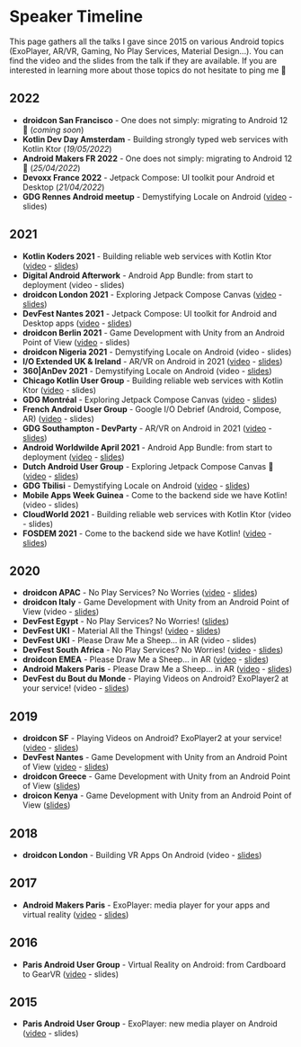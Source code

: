 # Speaker Timeline
This page gathers all the talks I gave since 2015 on various Android topics (ExoPlayer, AR/VR, Gaming, No Play Services, Material Design...). You can find the video and the slides from the talk if they are available. If you are interested in learning more about those topics do not hesitate to ping me 🙂

## 2022
- **droidcon San Francisco** - One does not simply: migrating to Android 12 🤯 (_coming soon_)
- **Kotlin Dev Day Amsterdam** - Building strongly typed web services with Kotlin Ktor (_19/05/2022_)
- **Android Makers FR 2022** - One does not simply: migrating to Android 12 🤯 (_25/04/2022_)
- **Devoxx France 2022** - Jetpack Compose: UI toolkit pour Android et Desktop (_21/04/2022_)
- **GDG Rennes Android meetup** - Demystifying Locale on Android ([video](https://www.youtube.com/watch?v=u_b0DZgjwts) - slides)

## 2021
- **Kotlin Koders 2021** - Building reliable web services with Kotlin Ktor ([video](https://www.youtube.com/watch?v=mviCsk2bh6w) - [slides](https://speakerdeck.com/oleur/building-reliable-web-services-with-kotlin-ktor))
- **Digital Android Afterwork** - Android App Bundle: from start to deployment (video - slides)
- **droidcon London 2021** - Exploring Jetpack Compose Canvas ([video](https://www.droidcon.com/2021/11/18/exploring-jetpack-compose-canvas/) - [slides](https://speakerdeck.com/oleur/exploring-jetpack-compose-canvas-d5900161-9f30-4981-b208-f4321aeb9641))
- **DevFest Nantes 2021** - Jetpack Compose: UI toolkit for Android and Desktop apps ([video](https://www.youtube.com/watch?v=9wiR7OXg5ig) - [slides](https://speakerdeck.com/oleur/jetpack-compose-ui-toolkit-for-android-and-desktop-apps))
- **droidcon Berlin 2021** - Game Development with Unity from an Android Point of View ([video](https://www.droidcon.com/2021/11/10/game-development-with-unity-from-an-android-point-of-view/) - slides)
- **droidcon Nigeria 2021** - Demystifying Locale on Android (video - slides)
- **I/O Extended UK & Ireland** - AR/VR on Android in 2021 ([video](https://youtu.be/MopzaUUZbjw?t=4668) - [slides](https://speakerdeck.com/oleur/vr-on-android-in-2021))
- **360|AnDev 2021** - Demystifying Locale on Android (video - [slides](https://speakerdeck.com/oleur/demystifying-locale-on-android-e9c40efc-0d67-4205-a12e-d646b3276082))
- **Chicago Kotlin User Group** - Building reliable web services with Kotlin Ktor ([video](https://www.youtube.com/watch?v=Ilr6O0PlbeA) - slides)
- **GDG Montréal** - Exploring Jetpack Compose Canvas ([video](https://www.youtube.com/watch?v=OVdPe-FCDwM) - [slides](https://speakerdeck.com/oleur/exploring-jetpack-compose-canvas-630fe5cd-6a36-4b29-b5ce-1371c248c87a))
- **French Android User Group** - Google I/O Debrief (Android, Compose, AR) ([video](https://www.youtube.com/watch?v=UrzXIN6Hu2Y) - slides)
- **GDG Southampton - DevParty** - AR/VR on Android in 2021 ([video](https://www.youtube.com/watch?v=c8ugVMzdHwU) - [slides](https://speakerdeck.com/oleur/vr-on-android-in-2021))
- **Android Worldwilde April 2021** - Android App Bundle: from start to deployment ([video](https://www.youtube.com/watch?v=jdANyUIFV68) - [slides](https://speakerdeck.com/oleur/android-app-bundle-from-start-to-deployment))
- **Dutch Android User Group** - Exploring Jetpack Compose Canvas 🎨 ([video](https://www.youtube.com/watch?v=HtaRmOjkk64) - [slides](https://speakerdeck.com/oleur/exploring-jetpack-compose-canvas))
- **GDG Tbilisi** - Demystifying Locale on Android ([video](https://www.youtube.com/watch?v=fe6n_Oi5BtM) - [slides](https://speakerdeck.com/oleur/demystifying-locale-on-android))
- **Mobile Apps Week Guinea** - Come to the backend side we have Kotlin! (video - slides)
- **CloudWorld 2021** - Building reliable web services with Kotlin Ktor (video - slides)
- **FOSDEM 2021** - Come to the backend side we have Kotlin! ([video](https://video.fosdem.org/2021/D.kotlin/come_to_the_backend_side.webm) - [slides](https://speakerdeck.com/oleur/come-to-the-backend-side-we-have-kotlin))

## 2020
- **droidcon APAC** - No Play Services? No Worries ([video](https://www.droidcon.com/media-detail?video=491025043) - [slides](https://speakerdeck.com/oleur/no-play-services-no-worries-24e9d3bd-a8e0-49d5-a7ba-8506fde4d546))
- **droidcon Italy** - Game Development with Unity from an Android Point of View (video - [slides](https://speakerdeck.com/oleur/game-development-with-unity-from-an-android-point-of-view-550ac739-1261-4c14-86d3-c5810ecb34ac))
- **DevFest Egypt** - No Play Services? No Worries! ([slides](https://speakerdeck.com/oleur/no-play-service-no-worries))
- **DevFest UKI** - Material All the Things! ([video](https://youtu.be/803jB3RLi_s?t=24460) - [slides](https://speakerdeck.com/oleur/material-all-the-things))
- **DevFest UKI** - Please Draw Me a Sheep... in AR (video - slides)
- **DevFest South Africa** - No Play Services? No Worries! ([video](https://www.youtube.com/watch?v=Y1n5nl15174) - [slides](https://speakerdeck.com/oleur/no-play-services-no-worries))
- **droidcon EMEA** - Please Draw Me a Sheep... in AR ([video](https://www.droidcon.com/media-detail?video=470526121) - [slides](https://speakerdeck.com/oleur/please-draw-me-a-sheep-dot-dot-dot-in-ar-6a446b2b-44c4-459a-b243-68f9a8ad1725))
- **Android Makers Paris** - Please Draw Me a Sheep... in AR ([video](https://www.youtube.com/watch?v=f0X_Z8QpEjs) - [slides](https://speakerdeck.com/oleur/please-draw-me-a-sheep-dot-dot-dot-in-ar))
- **DevFest du Bout du Monde** - Playing Videos on Android? ExoPlayer2 at your service! (video - [slides](https://speakerdeck.com/oleur/playing-videos-on-android-exoplayer2-at-your-service-bd716a69-e7ca-4f06-aa4a-611dc6705638))

## 2019
- **droidcon SF** - Playing Videos on Android? ExoPlayer2 at your service! ([video](https://www.droidcon.com/media-detail?video=380848856) - [slides](https://speakerdeck.com/oleur/playing-videos-on-android-exoplayer2-at-your-service))
- **DevFest Nantes** - Game Development with Unity from an Android Point of View ([video](https://www.youtube.com/watch?v=G8q7UK3LZlM) - [slides](https://speakerdeck.com/oleur/game-development-with-unity-from-an-android-point-of-view-at-devfestnantes))
- **droidcon Greece** - Game Development with Unity from an Android Point of View ([slides](https://speakerdeck.com/oleur/game-development-with-unity-from-an-android-point-of-view-4db883ca-ea16-4de8-b2b9-195057975fcf))
- **droicon Kenya** - Game Development with Unity from an Android Point of View ([slides](https://speakerdeck.com/oleur/game-development-with-unity-from-an-android-point-of-view))

## 2018
- **droidcon London** - Building VR Apps On Android (video - [slides](https://speakerdeck.com/oleur/building-vr-apps-on-android))

## 2017
- **Android Makers Paris** - ExoPlayer: media player for your apps and virtual reality ([video](https://www.youtube.com/watch?v=NvDoNB5bZeA) - [slides](https://speakerdeck.com/oleur/exoplayer-player-multimedia-pour-les-applications-et-la-realite-virtuelle))

## 2016
- **Paris Android User Group** - Virtual Reality on Android: from Cardboard to GearVR ([video](https://www.youtube.com/watch?v=qZSFPeOFJFY) - slides)

## 2015
- **Paris Android User Group** - ExoPlayer: new media player on Android ([video](https://www.youtube.com/watch?v=zchp8HmnXLE) - slides)
